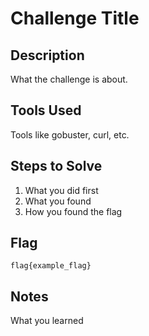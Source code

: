 # Challenge Title

## Description
What the challenge is about.

## Tools Used
Tools like gobuster, curl, etc.

## Steps to Solve
1. What you did first
2. What you found
3. How you found the flag

## Flag
`flag{example_flag}`

## Notes
What you learned

